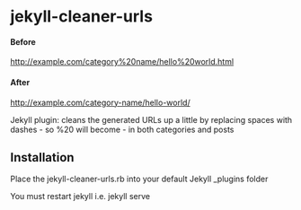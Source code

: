 # jekyll-cleaner-urls

#### Before

http://example.com/category%20name/hello%20world.html

#### After

http://example.com/category-name/hello-world/

Jekyll plugin: cleans the generated URLs up a little by replacing spaces with dashes -  so %20 will become - in both categories and posts

## Installation

Place the jekyll-cleaner-urls.rb into your default Jekyll _plugins folder

You must restart jekyll i.e. jekyll serve 
